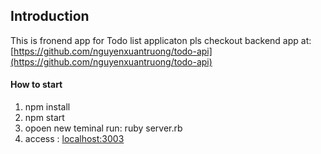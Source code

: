 ## Introduction
This is fronend app for Todo list applicaton
pls  checkout backend app at: [https://github.com/nguyenxuantruong/todo-api](https://github.com/nguyenxuantruong/todo-api)
#### How to start
<ol>
	<li> npm install
	<li> npm start
	<li> opoen new teminal run: ruby server.rb
	<li> access : <a href="http://localhost:3003">localhost:3003</a>